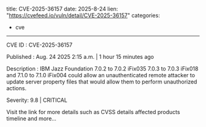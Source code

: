  
title: CVE-2025-36157
date: 2025-8-24
lien: "https://cvefeed.io/vuln/detail/CVE-2025-36157"
categories:
  - cve
---

CVE ID : CVE-2025-36157

Published :  Aug. 24
2025
2:15 a.m. | 1 hour
15 minutes ago

Description : IBM Jazz Foundation 7.0.2 to 7.0.2 iFix035
7.0.3 to 7.0.3 iFix018
and 7.1.0 to 7.1.0 iFix004 could allow an unauthenticated remote attacker to update server property files that would allow them to perform unauthorized actions.

Severity: 9.8 | CRITICAL

Visit the link for more details
such as CVSS details
affected products
timeline
and more...
